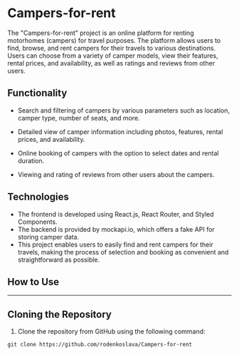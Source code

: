 # **Campers-for-rent**

The "Campers-for-rent" project is an online platform for renting motorhomes (campers) for travel purposes. The platform allows users to find, browse, and rent campers for their travels to various destinations. Users can choose from a variety of camper models, view their features, rental prices, and availability, as well as ratings and reviews from other users.

## **Functionality**

- Search and filtering of campers by various parameters such as location, camper type, number of seats, and more.

* Detailed view of camper information including photos, features, rental prices, and availability.

- Online booking of campers with the option to select dates and rental duration.

* Viewing and rating of reviews from other users about the campers.

## **Technologies**

- The frontend is developed using React.js, React Router, and Styled Components.
- The backend is provided by mockapi.io, which offers a fake API for storing camper data.
- This project enables users to easily find and rent campers for their travels, making the process of selection and booking as convenient and straightforward as possible.

## **How to Use**

---

## **Cloning the Repository**

1. Clone the repository from GitHub using the following command:

```
git clone https://github.com/rodenkoslava/Campers-for-rent

```
